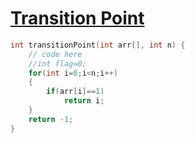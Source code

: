 <h1><a href="https://www.geeksforgeeks.org/problems/find-transition-point-1587115620/1">Transition Point</a></h1>

```cpp
int transitionPoint(int arr[], int n) {
    // code here
    //int flag=0;
    for(int i=0;i<n;i++)
    {
        if(arr[i]==1)
            return i;
    }
    return -1;
}
```
